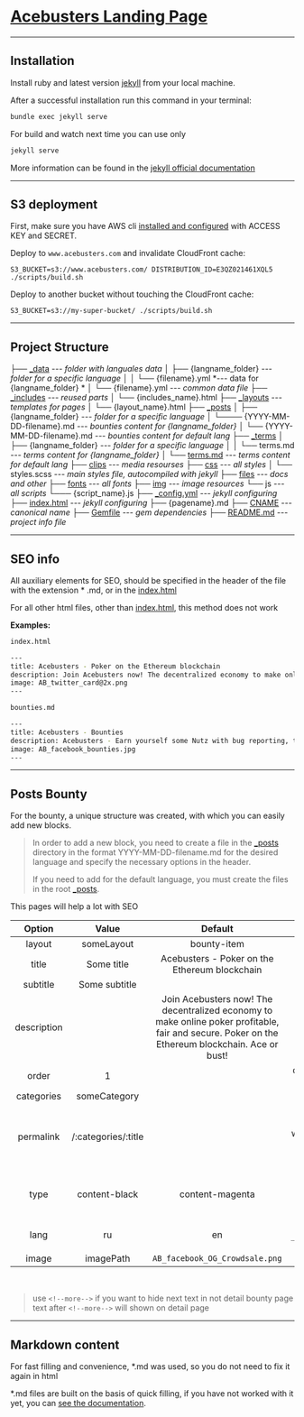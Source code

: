 # **[Acebusters Landing Page](http://acebusters.com/)**
---

Installation
------------
Install ruby and latest version [jekyll](https://jekyllrb.com/) from your local machine.

After a successful installation run this command in your terminal:

```bash
bundle exec jekyll serve
```

For build and watch next time you can use only
```bash
jekyll serve
```

More information can be found in the [jekyll official documentation](https://jekyllrb.com/docs/home/)

---

S3 deployment
-------------

First, make sure you have AWS cli [installed and configured](http://docs.aws.amazon.com/cli/latest/userguide/installing.html) with ACCESS KEY and SECRET.

Deploy to `www.acebusters.com` and invalidate CloudFront cache:
```
S3_BUCKET=s3://www.acebusters.com/ DISTRIBUTION_ID=E3QZ021461XQL5 ./scripts/build.sh
```

Deploy to another bucket without touching the CloudFront cache:
```
S3_BUCKET=s3://my-super-bucket/ ./scripts/build.sh
```

---


Project Structure
-----------------

├── [_data](./_data) *--- folder with languales data*
│   ├── {langname_folder} *--- folder for a specific language*
│   │   └── {filename}.yml *--- data for {langname_folder} *
│   └── {filename}.yml *--- common data file*
├── [_includes](./_includes) *--- reused parts*
│   └── {includes_name}.html
├── [_layouts](./_layouts) *--- templates for pages*
│   └── {layout_name}.html
├── [_posts](./_posts)
│   ├── {langname_folder} *--- folder for a specific language*
│       └──── {YYYY-MM-DD-filename}.md *--- bounties content  for {langname_folder}*
│   └── {YYYY-MM-DD-filename}.md *--- bounties content for default lang*
├── [_terms](./_terms)
│   ├── {langname_folder} *--- folder for a specific language*
│   │   └── terms.md *--- terms content for {langname_folder}*
│   └── [terms.md](./_terms/terms.md) *--- terms content for default lang*
├── [clips](./clips) *--- media resourses*
├── [css](./css) *--- all styles*
│   └── styles.scss *--- main styles file, autocompiled with jekyll*
├── [files](./files) *--- docs and other*
├── [fonts](./fonts) *--- all fonts*
├── [img](./img) *--- image resources*
└── js  *--- all scripts*
    └─── {script_name}.js
 ├── [_config.yml](./_config.yml) *--- jekyll configuring*
├── [index.html](./index.html) *--- jekyll configuring*
 ├── {pagename}.md
 ├── [CNAME](./CNAME) *--- canonical name*
├── [Gemfile](./Gemfile) *--- gem dependencies*
├── [README.md](./README.md) *--- project info file*

---

SEO info
-----------------

All auxiliary elements for SEO, should be specified in the header of the file with the extension * .md, or in the [index.html](./index.html)

For all other html files, other than [index.html](./index.html), this method does not work

**Examples:**
```bash
index.html

---
title: Acebusters - Poker on the Ethereum blockchain
description: Join Acebusters now! The decentralized economy to make online poker profitable, fair and secure. Poker on the Ethereum blockchain. Ace or bust!
image: AB_twitter_card@2x.png
---
```
```bash
bounties.md

---
title: Acebusters - Bounties
description: Acebusters - Earn yourself some Nutz with bug reporting, translations, community management or with our referral program.
image: AB_facebook_bounties.jpg
---
```
---

 Posts Bounty
-------------

For the bounty, a unique structure was created, with which you can easily add new blocks.

> In order to add a new block, you need to create a file in the [_posts](./_posts) directory in the format YYYY-MM-DD-filename.md for the desired language and specify the necessary options in the header.
>
> If you need to add for the default language, you must create the files in the root [_posts](./_posts).

This pages will help a lot with SEO


| Option | Value | Default | Info | SEO |
|:-----------:|:-------------------:|:-----------------------------------------------------------------------------------------------------------------------------------------------:|:--------------------------------------------------------------------------------------------------------------------------------------------------------:|:---:|
| layout | someLayout | bounty-item | layout for content |  |
| title | Some title | Acebusters - Poker on the Ethereum blockchain | title page | yes |
| subtitle | Some subtitle |  | optional |  |
| description |  | Join Acebusters now! The decentralized economy to make online poker profitable, fair and secure. Poker on the Ethereum blockchain. Ace or bust! | optional | yes |
| order | 1 |  | determines the display order on the page /bounties |  |
| categories | someCategory |  | generate category for blocks |  |
| permalink | /:categories/:title |  | sorting same caterogies and generate unique URL for block. where *:title* is {filename} in `YYYY-MM-DD-filename.md` Example: `siteurl/bounty/affiliate-bounty` | yes |
| type | content-black | content-magenta | optional using for styling block color content-white content-black content-magenta content-purple |  |
| lang | ru | en | use only for `_posts/{langname_folder}/YYYY-MM-DD-filename.md` |  |
| image | imagePath | `AB_facebook_OG_Crowdsale.png` | optional | yes |

<br>

> use `<!--more-->` if you want to hide next text in not detail bounty page
> text after `<!--more-->` will shown on detail page

---

Markdown content
-------------

For fast filling and convenience, *.md was used, so you do not need to fix it again in html

*.md files are built on the basis of quick filling, if you have not worked with it yet, you can [see the documentation](https://github.com/adam-p/markdown-here/wiki/Markdown-Cheatsheet).
